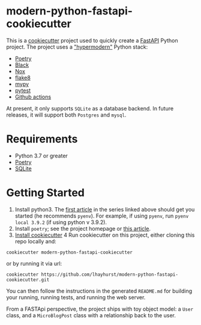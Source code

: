 
# modern-python-fastapi-cookiecutter

This is a [cookiecutter](https://github.com/cookiecutter/cookiecutter) project used to quickly create a [FastAPI](https://fastapi.tiangolo.com/) Python project. The project uses a ["hypermodern"](https://medium.com/@cjolowicz/hypermodern-python-d44485d9d769) Python stack:
* [Poetry](https://python-poetry.org/) 
* [Black](https://github.com/psf/black)
* [Nox](https://nox.thea.codes/en/stable/)
* [flake8](https://flake8.pycqa.org/en/latest/)
* [mypy](http://mypy-lang.org/)
* [pytest](https://docs.pytest.org/en/6.2.x/)
* [Github actions](https://docs.github.com/en/actions)

At present, it only supports `SQLite` as a database backend. In future releases, it will support both `Postgres` and `mysql`.

# Requirements
* Python 3.7 or greater
* [Poetry](https://python-poetry.org/) 
* [SQLite](https://www.sqlite.org/index.html)

# Getting Started

1. Install python3. The [first article]((https://cjolowicz.github.io/posts/hypermodern-python-01-setup/)) in the series linked above should get you started (he recommends `pyenv`). For example, if using `pyenv`, run `pyenv local 3.9.2` (if using python v 3.9.2).
2. Install `poetry`; see the project homepage or [this article](https://cjolowicz.github.io/posts/hypermodern-python-01-setup/).
3. [Install cookiecutter](https://cookiecutter.readthedocs.io/en/latest/installation.html)
4 Run cookiecutter on this project, either cloning this repo locally and:
```shell
cookiecutter modern-python-fastapi-cookiecutter
```
or by running it via url:
```shell
cookiecutter https://github.com/lhayhurst/modern-python-fastapi-cookiecutter.git

```

You can then follow the instructions in the generated `README.md` for building your running, running tests, and running the web server.

From a FASTApi perspective, the project ships with toy object model: a `User` class, and a `MicroBlogPost` class with a relationship back to the user. 